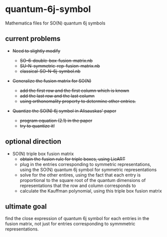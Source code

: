 # quantum-6j-symbol
Mathematica files for SO(N) quantum 6j symbols

## current problems
- ~~Need to slightly modify~~
   - ~~SO-6-double-box-fusion-matrix.nb~~
   - ~~SU-N-symmetric-rep-fusion-matrix.nb~~
   - ~~classical-SO-N-6j-symbol.nb~~

- ~~Generalize the fusion matrix for SO(N)~~
   - ~~add the first row and the first column which is known~~
   - ~~add the last row and the last column~~
   - ~~using orthonomality property to determine other entries.~~
   
 - ~~Quantize the SO(N) 6j symbol in Alisauskas' paper~~
    - ~~program equation (2.1) in the paper~~
    - ~~try to quantize it!~~
    
## optional direction
- SO(N) triple box fusion matrix
   - ~~obtain the fusion rule for triple boxes, using LieART~~
   - plug in the entries corresponding to symmetric representations, 
   using the SO(N) quantum 6j symbol for symmetric representations
   - solve for the other entires, using the fact that each entry is proportional to the square root
   of the quantum dimensions of representations that the row and column corresponds to
   - calculate the Kauffman polynomial, using this triple box fusion matrix
   
## ultimate goal
find the close expression of quantum 6j symbol for each entries in the fusion matrix, not just for entries corresponding to symmmetric representations.
   

